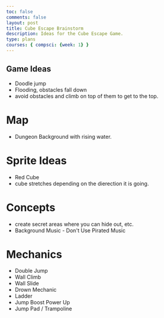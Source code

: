 ```yaml
---
toc: false
comments: false
layout: post
title: Cube Escape Brainstorm
description: Ideas for the Cube Escape Game.
type: plans
courses: { compsci: {week: 1} }
---
```


## Game Ideas
 - Doodle jump
  - Flooding, obstacles fall down
   - avoid obstacles and climb on top of them to get to the top. 
# Map
 - Dungeon Background with rising water.
# Sprite Ideas
 - Red Cube
  - cube stretches depending on the dierection it is going. 
# Concepts
 - create secret areas where you can hide out, etc.
 - Background Music - Don't Use Pirated Music
# Mechanics
 - Double Jump
 - Wall Climb
 - Wall Slide
 - Drown Mechanic
 - Ladder 
 - Jump Boost Power Up
 - Jump Pad / Trampoline

